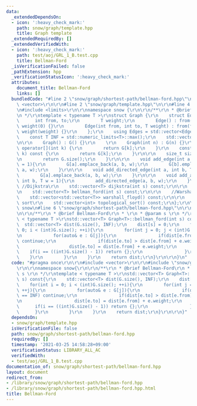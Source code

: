 ```yaml
---
data:
  _extendedDependsOn:
  - icon: ':heavy_check_mark:'
    path: snow/graph/template.hpp
    title: Graph template
  _extendedRequiredBy: []
  _extendedVerifiedWith:
  - icon: ':heavy_check_mark:'
    path: test/aoj/GRL_1_B.test.cpp
    title: Bellman-Ford
  _isVerificationFailed: false
  _pathExtension: hpp
  _verificationStatusIcon: ':heavy_check_mark:'
  attributes:
    document_title: Bellman-Ford
    links: []
  bundledCode: "#line 2 \"snow/graph/shortest-path/bellman-ford.hpp\"\n\r\n#include\
    \ <vector>\r\n\r\n#line 2 \"snow/graph/template.hpp\"\n\r\n#line 4 \"snow/graph/template.hpp\"\
    \n#include <limits>\r\n\r\nnamespace snow {\r\n\r\n/**\r\n * @brief Graph template\r\
    \n */\r\ntemplate < typename T >\r\nstruct Graph {\r\n    struct Edge {\r\n  \
    \      int from, to;\r\n        T weight;\r\n        Edge() : from(0), to(0),\
    \ weight(0) {}\r\n        Edge(int from, int to, T weight) : from(from), to(to),\
    \ weight(weight) {}\r\n    };\r\n    using Edges = std::vector<Edge>;\r\n\r\n\
    \    const T INF = std::numeric_limits<T>::max();\r\n    std::vector<Edges> G;\r\
    \n\r\n    Graph() : G() {}\r\n    \r\n    Graph(int n) : G(n) {}\r\n\r\n    Edges&\
    \ operator[](int k) {\r\n        return G[k];\r\n    }\r\n    const Edges& operator[](int\
    \ k) const {\r\n        return G[k];\r\n    }\r\n\r\n    size_t size() const{\r\
    \n        return G.size();\r\n    }\r\n\r\n    void add_edge(int a, int b, T w\
    \ = 1){\r\n        G[a].emplace_back(a, b, w);\r\n        G[b].emplace_back(b,\
    \ a, w);\r\n    }\r\n\r\n    void add_directed_edge(int a, int b, T w = 1){\r\n\
    \        G[a].emplace_back(a, b, w);\r\n    }\r\n\r\n    void add_arrow(int a,\
    \ int b, T w = 1){\r\n        add_directed_edge(a, b, w);\r\n    }\r\n\r\n   \
    \ //Dijkstra\r\n    std::vector<T> dijkstra(int s) const;\r\n\r\n    //Bellman-Ford\r\
    \n    std::vector<T> bellman_ford(int s) const;\r\n\r\n    //Warshall-Floyd\r\n\
    \    std::vector<std::vector<T>> warshall_floyd() const;\r\n\r\n    //Topological\
    \ sort\r\n    std::vector<int> topological_sort() const;\r\n};\r\n\r\n} // namespace\
    \ snow\n#line 6 \"snow/graph/shortest-path/bellman-ford.hpp\"\n\r\nnamespace snow{\r\
    \n\r\n/**\r\n * @brief Bellman-Ford\r\n * \r\n * @param s \r\n */\r\ntemplate\
    \ < typename T >\r\nstd::vector<T> Graph<T>::bellman_ford(int s) const{\r\n  \
    \  std::vector<T> dist(G.size(), INF);\r\n    dist[s] = 0;\r\n    for(int i =\
    \ 0; i < (int)G.size(); ++i){\r\n        for(int j = 0; j < (int)G.size(); ++j){\r\
    \n            for(auto& e : G[j]){\r\n                if(dist[e.from] == INF)\
    \ continue;\r\n                if(dist[e.to] > dist[e.from] + e.weight){\r\n \
    \                   dist[e.to] = dist[e.from] + e.weight;\r\n                \
    \    if(i == ((int)G.size() - 1)) return {};\r\n                }\r\n        \
    \    }\r\n        }\r\n    }\r\n    return dist;\r\n}\r\n\r\n}\n"
  code: "#pragma once\r\n\r\n#include <vector>\r\n\r\n#include \"snow/graph/template.hpp\"\
    \r\n\r\nnamespace snow{\r\n\r\n/**\r\n * @brief Bellman-Ford\r\n * \r\n * @param\
    \ s \r\n */\r\ntemplate < typename T >\r\nstd::vector<T> Graph<T>::bellman_ford(int\
    \ s) const{\r\n    std::vector<T> dist(G.size(), INF);\r\n    dist[s] = 0;\r\n\
    \    for(int i = 0; i < (int)G.size(); ++i){\r\n        for(int j = 0; j < (int)G.size();\
    \ ++j){\r\n            for(auto& e : G[j]){\r\n                if(dist[e.from]\
    \ == INF) continue;\r\n                if(dist[e.to] > dist[e.from] + e.weight){\r\
    \n                    dist[e.to] = dist[e.from] + e.weight;\r\n              \
    \      if(i == ((int)G.size() - 1)) return {};\r\n                }\r\n      \
    \      }\r\n        }\r\n    }\r\n    return dist;\r\n}\r\n\r\n}"
  dependsOn:
  - snow/graph/template.hpp
  isVerificationFile: false
  path: snow/graph/shortest-path/bellman-ford.hpp
  requiredBy: []
  timestamp: '2021-03-25 14:58:28+09:00'
  verificationStatus: LIBRARY_ALL_AC
  verifiedWith:
  - test/aoj/GRL_1_B.test.cpp
documentation_of: snow/graph/shortest-path/bellman-ford.hpp
layout: document
redirect_from:
- /library/snow/graph/shortest-path/bellman-ford.hpp
- /library/snow/graph/shortest-path/bellman-ford.hpp.html
title: Bellman-Ford
---
```

